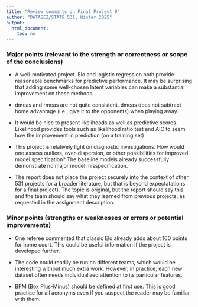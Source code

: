 ```yaml
---
title: "Review comments on Final Project 9"
author: "DATASCI/STATS 531, Winter 2025"
output:
  html_document:
    toc: no
---
```



### Major points (relevant to the strength or correctness or scope of the conclusions)

* A well-motivated project. Elo and logistic regression both provide reasonable benchmarks for predictive performance. It may be surprising that adding some well-chosen latent variables can make a substantial improvement on these methods.

* dmeas and rmeas are not quite consistent. dmeas does not subtract home advantage (i.e., give it to the opponents) when playing away.

* It would be nice to present likelihoods as well as predictive scores. Likelihood provides tools such as likelihood ratio test and AIC to seem how the improvement in prediction (on a training set)

* This project is relatively light on diagnostic investigations. How would one assess outliers, over-dispersion, or other possibilities for improved model specification? The baseline models already successfully demonstrate no major model misspecification.

* The report does not place the project securely into the context of other 531 projects (or a broader literature, but that is beyond expectatations for a final project). The topic is original, but the report should say this and the team should say what they learned from previous projects, as requested in the assignment description.

### Minor points (strengths or weaknesses or errors or potential improvements)

* One referee commented that classic Elo already adds about 100 points for home court. This could be useful information if the project is developed further.

* The code could readily be run on different teams, which would be interesting without much extra work. However, in practice, each new dataset often needs individualized attention to its particular features.

* BPM (Box Plus-Minus) should be defined at first use. This is good practice for all acronyms even if you suspect the reader may be familiar with them.





